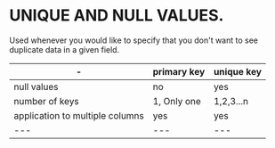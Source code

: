 # UNIQUE AND NULL VALUES. 

Used whenever you would like to specify that you don't want to see duplicate data in a given field. 


-|primary key | unique key | 
---|---|---|
null values | no | yes | 
number of keys | 1, Only one | 1,2,3...n | 
application to multiple columns | yes | yes 
--- | --- | --- | 